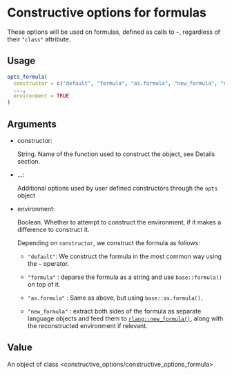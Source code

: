 # Constructive options for formulas

These options will be used on formulas, defined as calls to `~`,
regardless of their `"class"` attribute.

## Usage

``` r
opts_formula(
  constructor = c("default", "formula", "as.formula", "new_formula", "next"),
  ...,
  environment = TRUE
)
```

## Arguments

- constructor:

  String. Name of the function used to construct the object, see Details
  section.

- ...:

  Additional options used by user defined constructors through the
  `opts` object

- environment:

  Boolean. Whether to attempt to construct the environment, if it makes
  a difference to construct it.

  Depending on `constructor`, we construct the formula as follows:

  - `"default"`: We construct the formula in the most common way using
    the `~` operator.

  - `"formula"` : deparse the formula as a string and use
    `base::formula()` on top of it.

  - `"as.formula"` : Same as above, but using `base::as.formula()`.

  - `"new_formula"` : extract both sides of the formula as separate
    language objects and feed them to
    [`rlang::new_formula()`](https://rlang.r-lib.org/reference/new_formula.html),
    along with the reconstructed environment if relevant.

## Value

An object of class \<constructive_options/constructive_options_formula\>
